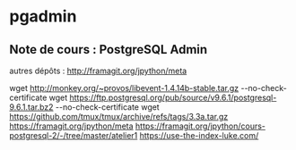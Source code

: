 # pgadmin

## Note de cours : PostgreSQL Admin

autres dépôts : http://framagit.org/jpython/meta


wget http://monkey.org/~provos/libevent-1.4.14b-stable.tar.gz --no-check-certificate
wget https://ftp.postgresql.org/pub/source/v9.6.1/postgresql-9.6.1.tar.bz2 --no-check-certificate
wget https://github.com/tmux/tmux/archive/refs/tags/3.3a.tar.gz
https://framagit.org/jpython/meta
https://framagit.org/jpython/cours-postgresql-2/-/tree/master/atelier1
https://use-the-index-luke.com/
